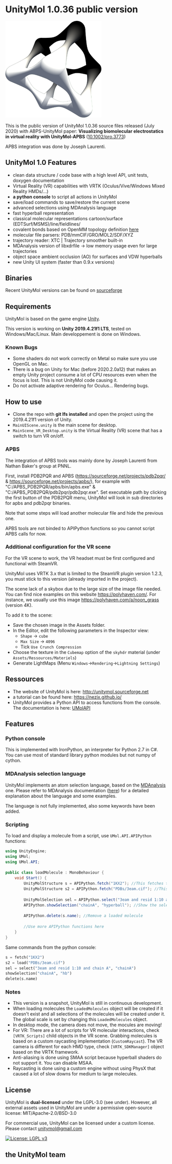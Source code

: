 # UnityMol 1.0.36 public version

<img src="Assets/Resources/Logo/LogoUnityMol1.0_outline.png" width="300">


This is the public version of UnityMol 1.0.36 source files released (July 2020) with ABPS-UnityMol paper: **Visualizing biomolecular electrostatics in virtual reality with UnityMol-APBS** ([10.1002/pro.3773](https://doi.org/10.1002/pro.3773))

APBS integration was done by Joseph Laurenti.


## UnityMol 1.0 Features

- clean data structure / code base with a high level API, unit tests, doxygen documentation
- Virtual Reality (VR) capabilities with VRTK (Oculus/Vive/Windows Mixed Reality HMDs/...)
- __a python console__ to script all actions in UnityMol
- save/load commands to save/restore the current scene
- advanced selections using MDAnalysis language
- fast hyperball representation
- classical molecular representations cartoon/surface (EDTSurf/MSMS)/line/fieldlines/
- covalent bonds based on OpenMM topology definition [here](https://raw.githubusercontent.com/pandegroup/openmm/master/wrappers/python/simtk/openmm/app/data/residues.xml)
- molecular file parsers: PDB/mmCIF/GRO/MOL2/SDF/XYZ
- trajectory reader: XTC | Trajectory smoother built-in
- MDAnalysis version of libxdrfile -> low memory usage even for large trajectories
- object space ambient occlusion (AO) for surfaces and VDW hyperballs
- new Unity UI system (faster than 0.9.x versions)

## Binaries

Recent UnityMol versions can be found on [sourceforge](https://sourceforge.net/projects/unitymol/)

## Requirements

UnityMol is based on the game engine [Unity](https://unity.com).

This version is working on **Unity 2019.4.21f1 LTS**, tested on Windows/Mac/Linux. Main developpement is done on Windows.

### Known Bugs
 - Some shaders do not work correctly on Metal so make sure you use OpenGL on Mac.
 - There is a bug on Unity for Mac (before 2020.2.0a12) that makes an empty Unity project consume a lot of CPU resources even when the focus is lost. This is not UnityMol code causing it.
 - Do not activate adaptive rendering for Oculus... Rendering bugs.


## How to use

- Clone the repo with **git lfs installed** and open the project using the 2019.4.21f1 version of Unity.
- `MainUIScene.unity` is the main scene for desktop.
- `MainScene_VR_Desktop.unity` is the Virtual Reality (VR) scene that has a switch to turn VR on/off.

### APBS

The integration of APBS tools was mainly done by Joseph Laurenti from Nathan Baker's group at PNNL.

First, install PDB2PQR and APBS (https://sourceforge.net/projects/pdb2pqr/  &  https://sourceforge.net/projects/apbs/), for example with "C:/APBS_PDB2PQR/apbs/bin/apbs.exe" & "C:/APBS_PDB2PQR/pdb2pqr/pdb2pqr.exe".
Set executable path by clicking the first button of the PDB2PQR menu, UnityMol will look in sub directories for apbs and pdb2pqr binaries.

Note that some steps will load another molecular file and hide the previous one.

APBS tools are not binded to APIPython functions so you cannot script APBS calls for now.


### Additional configuration for the VR scene

For the VR scene to work, the VR headset must be first configured and functional with SteamVR.

UnityMol uses VRTK 3.x that is limited to the SteamVR plugin version 1.2.3, you must stick to this version (already imported in the project).

The scene lack of a skybox due to the large size of the image file needed. You can find nice examples on this website https://polyhaven.com/. For instance, we usually use this image https://polyhaven.com/a/noon_grass (version 4K).

To add it to the scene:
  - Save the chosen image in the Assets folder.
  - In the Editor, edit the following parameters in the Inspector view:
    - `Shape` -> `cube`
    - `Max Size` -> `4096`
    - Tick `Use Crunch Compression`
  - Choose the texture in the `Cubemap` option of the `skyhdr` material (under `Assets/Ressources/Materiels`)
  - Generate LightMaps (Menu `Windows`->`Rendering`->`Lightning Settings`)


## Ressources

 - The website of UnityMol is here: http://unitymol.sourceforge.net
 - a tutorial can be found here: https://nezix.github.io/
 - UnityMol provides a Python API to access functions from the console. The documentation is here: [UMolAPI](UMolAPI.md)


## Features

### Python console

This is implemented with IronPython, an interpreter for Python 2.7 in C#.
You can use most of standard library python modules but not numpy of cython.


### MDAnalysis selection language

UnityMol implements an atom selection language,  based on the [MDAnalysis](https://www.mdanalysis.org/) one.
Please refer to MDAnalysis documentation ([here](https://www.mdanalysis.org/docs/documentation_pages/selections.html)) for a detailed explanation about the language and some examples.

The language is not fully implemented, also some keywords have been added.

### Scripting

To load and display a molecule from a script, use `UMol.API.APIPython` functions:

```csharp
using UnityEngine;
using UMol;
using UMol.API;

public class loadMolecule : MonoBehaviour {
	void Start() {
		UnityMolStructure s = APIPython.fetch("1KX2"); //This fetches the file from the PDB
		UnityMolStructure s2 = APIPython.fetch("PDBs/3eam.cif"); //This loads a local file

		UnityMolSelection sel = APIPython.select("3eam and resid 1:10 and chain A", "chainA"); //Create a selection
		APIPython.showSelection("chainA", "hyperball"); //Show the selection as hyperball

		APIPython.delete(s.name); //Remove a loaded molecule

		//Use more APIPython functions here
	}
}
```

Same commands from the python console:

```python
s = fetch("1KX2")
s2 = load("PDBs/3eam.cif")
sel = select("3eam and resid 1:10 and chain A", "chainA")
showSelection("chainA", "hb")
delete(s.name)
```

### Notes

- This version is a snapshot, UnityMol is still in continuous development.
- When loading molecules the `LoadedMolecules` object will be created if it doesn't exist and all selections of the molecules will be created under it. The global scale is set by changing this `LoadedMolecules` object.
- In desktop mode, the camera does not move, the mocules are moving!
- For VR: There are a lot of scripts for VR molecular interactions, check `[VRTK_Scripts]` child objects in the VR scene. Grabbing molecules is based on a custom raycasting implementation (`CustomRaycast`). The VR camera is different for each HMD type, check `[VRTK_SDKManager]` object based on the VRTK framework.
- Anti-aliasing is done using SMAA script because hyperball shaders do not support it. You can disable MSAA.
- Raycasting is done using a custom engine without using PhysX that caused a lot of slow downs for medium to large molecules.

## License

UnityMol is **dual-licensed** under the LGPL-3.0 (see under). However, all external assets used in UnityMol are under a permissive open-source license: MIT/Apache-2.0/BSD-3.0

For commercial use, UnityMol can be licensed under a custom license. Please contact unitymol@gmail.com

[![License: LGPL v3](https://img.shields.io/badge/License-LGPL%20v3-blue.svg)](https://www.gnu.org/licenses/lgpl-3.0)


## the UnityMol team






